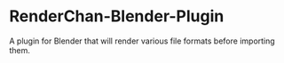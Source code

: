 # RenderChan-Blender-Plugin
A plugin for Blender that will render various file formats before importing them.

